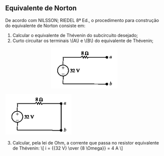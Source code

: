 ## Equivalente de Norton

<div class="regular">

De acordo com NILSSON; RIEDEL 8ª Ed., o procedimento para construção do equivalente de Norton consiste em:

1. Calcular o equivalente de Thévenin do subcircuito desejado;
2. Curto circuitar os terminais \\(A\\) e \\(B\\) do equivalente de Thévenin;

<div class="grid-50-50">
<div class="grid-element">
<center>

<!-- _class: transparent -->
![](./img/eqth-1.png)

</center>
</div>
<div class="grid-element">

<!-- _class: transparent -->
![](./img/eqth-2.png)

</div>
</div>

3. Calcular, pela lei de Ohm, a corrente que passa no resistor equivalente de Thévenin:
\\[
    i = {{32 V} \over {8 \Omega}} = 4 A
\\]


</div>
